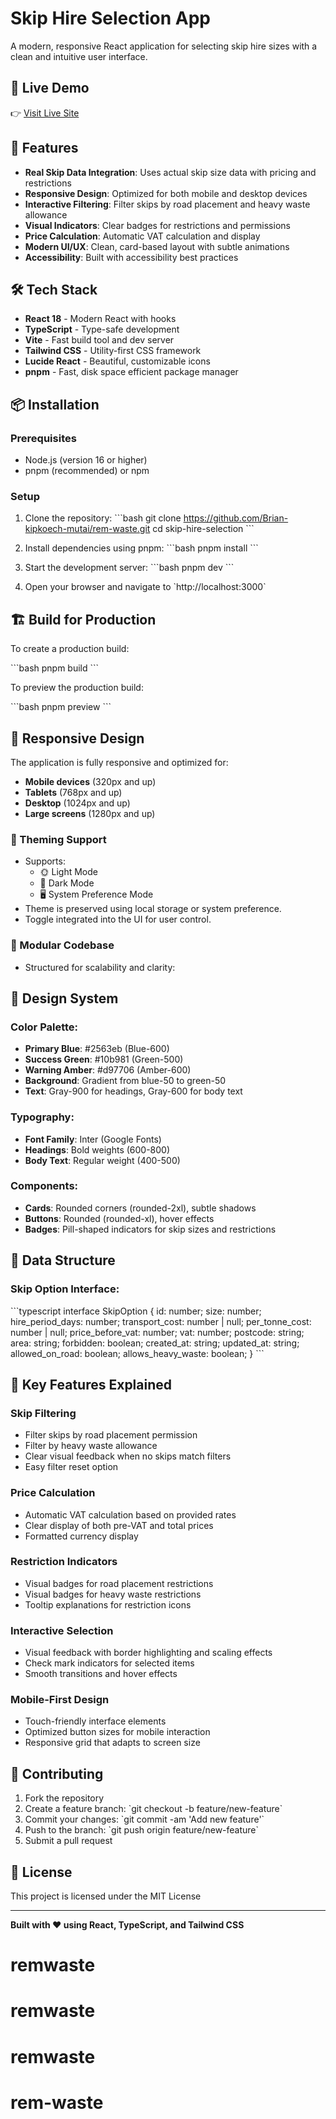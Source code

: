 # Skip Hire Selection App

A modern, responsive React application for selecting skip hire sizes with a clean and intuitive user interface.
## 🔗 Live Demo

👉 [Visit Live Site](https://rem-waste-zeta.vercel.app/)

## 🚀 Features

- **Real Skip Data Integration**: Uses actual skip size data with pricing and restrictions
- **Responsive Design**: Optimized for both mobile and desktop devices
- **Interactive Filtering**: Filter skips by road placement and heavy waste allowance
- **Visual Indicators**: Clear badges for restrictions and permissions
- **Price Calculation**: Automatic VAT calculation and display
- **Modern UI/UX**: Clean, card-based layout with subtle animations
- **Accessibility**: Built with accessibility best practices

## 🛠️ Tech Stack

- **React 18** - Modern React with hooks
- **TypeScript** - Type-safe development
- **Vite** - Fast build tool and dev server
- **Tailwind CSS** - Utility-first CSS framework
- **Lucide React** - Beautiful, customizable icons
- **pnpm** - Fast, disk space efficient package manager

## 📦 Installation

### Prerequisites

- Node.js (version 16 or higher)
- pnpm (recommended) or npm

### Setup

1. Clone the repository:
\`\`\`bash
git clone https://github.com/Brian-kipkoech-mutai/rem-waste.git
cd skip-hire-selection
\`\`\`

2. Install dependencies using pnpm:
\`\`\`bash
pnpm install
\`\`\`

3. Start the development server:
\`\`\`bash
pnpm dev
\`\`\`

4. Open your browser and navigate to \`http://localhost:3000\`

## 🏗️ Build for Production

To create a production build:

\`\`\`bash
pnpm build
\`\`\`

To preview the production build:

\`\`\`bash
pnpm preview
\`\`\`

## 📱 Responsive Design

The application is fully responsive and optimized for:

- **Mobile devices** (320px and up)
- **Tablets** (768px and up)
- **Desktop** (1024px and up)
- **Large screens** (1280px and up)

### 🎨 Theming Support
- Supports:
  - 🌞 Light Mode
  - 🌙 Dark Mode
  - 🖥️ System Preference Mode
- Theme is preserved using local storage or system preference.
- Toggle integrated into the UI for user control.

### 🧩 Modular Codebase
- Structured for scalability and clarity:

## 🎨 Design System

### Color Palette:
- **Primary Blue**: #2563eb (Blue-600)
- **Success Green**: #10b981 (Green-500)
- **Warning Amber**: #d97706 (Amber-600)
- **Background**: Gradient from blue-50 to green-50
- **Text**: Gray-900 for headings, Gray-600 for body text

### Typography:
- **Font Family**: Inter (Google Fonts)
- **Headings**: Bold weights (600-800)
- **Body Text**: Regular weight (400-500)

### Components:
- **Cards**: Rounded corners (rounded-2xl), subtle shadows
- **Buttons**: Rounded (rounded-xl), hover effects
- **Badges**: Pill-shaped indicators for skip sizes and restrictions

## 🔧 Data Structure

### Skip Option Interface:
\`\`\`typescript
interface SkipOption {
  id: number;
  size: number;
  hire_period_days: number;
  transport_cost: number | null;
  per_tonne_cost: number | null;
  price_before_vat: number;
  vat: number;
  postcode: string;
  area: string;
  forbidden: boolean;
  created_at: string;
  updated_at: string;
  allowed_on_road: boolean;
  allows_heavy_waste: boolean;
}
\`\`\`

## 🚀 Key Features Explained

 

### Skip Filtering
- Filter skips by road placement permission
- Filter by heavy waste allowance
- Clear visual feedback when no skips match filters
- Easy filter reset option

### Price Calculation
- Automatic VAT calculation based on provided rates
- Clear display of both pre-VAT and total prices
- Formatted currency display

### Restriction Indicators
- Visual badges for road placement restrictions
- Visual badges for heavy waste restrictions
- Tooltip explanations for restriction icons

### Interactive Selection
- Visual feedback with border highlighting and scaling effects
- Check mark indicators for selected items
- Smooth transitions and hover effects

### Mobile-First Design
- Touch-friendly interface elements
- Optimized button sizes for mobile interaction
- Responsive grid that adapts to screen size

## 🤝 Contributing

1. Fork the repository
2. Create a feature branch: \`git checkout -b feature/new-feature\`
3. Commit your changes: \`git commit -am 'Add new feature'\`
4. Push to the branch: \`git push origin feature/new-feature\`
5. Submit a pull request

## 📄 License

This project is licensed under the MIT License  

---

**Built with ❤️ using React, TypeScript, and Tailwind CSS**
# remwaste
# remwaste
# remwaste
# rem-waste
